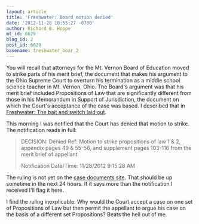 ```yaml
---
layout: article
title: 'Freshwater: Board motion denied'
date: '2012-11-28 10:55:27 -0700'
author: Richard B. Hoppe
mt_id: 6629
blog_id: 2
post_id: 6629
basename: freshwater_boar_2
---
```

You will recall that attorneys for the Mt. Vernon Board of Education moved to strike parts of his merit brief, the document that makes his argument to the Ohio Supreme Court to overturn his termination as a middle school science teacher in Mt. Vernon, Ohio. The Board's argument was that his merit brief included Propositions of Law that are significantly different from those in his Memorandum in Support of Jurisdiction, the document on which the Court's acceptance of the case was based. I described that in [Freshwater: The bait and switch laid out](http://pandasthumb.org/archives/2012/09/freshwater-the-11.html).

This morning I was notified that the Court has denied that motion to strike. The notification reads in full:

> DECISION: Denied   Ref: Motion to strike propositions of law 1 & 2, appendix pages 49 & 55-56, and supplement pages 103-116 from the merit brief of appellant
> 
> Notification Date/Time: 11/28/2012 9:15:28 AM

The ruling is not yet on the [case documents site](http://www.supremecourtofohio.gov/clerk/ecms/resultsbycasenumber.asp?type=3&amp;year=2012&amp;number=0613&amp;myPage=searchbycasenumber.asp). That should be up sometime in the next 24 hours. If it says more than the notification I received I'll flag it here.

I find the ruling inexplicable: Why would the Court accept a case on one set of Propositions of Law but then permit the appellant to argue his case on the basis of a different set Propositions? Beats the hell out of me.
